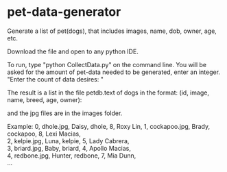 # pet-data-generator
Generate a list of pet(dogs), that includes images, name, dob, owner, age, etc.


Download the file and open to any python IDE.

To run, type "python CollectData.py" on the command line.
You will be asked for the amount of pet-data needed to be generated, enter an integer.
"Enter the count of data desires: "

The result is a list in the file petdb.text of dogs in the format:
(id, image, name, breed, age, owner):

and the jpg files are in the images folder.  

Example: 
0, dhole.jpg, Daisy, dhole, 8, Roxy Lin, 
1, cockapoo.jpg, Brady, cockapoo, 8, Lexi Macias,  
2, kelpie.jpg, Luna, kelpie, 5, Lady Cabrera,  
3, briard.jpg, Baby, briard, 4, Apollo Macias,  
4, redbone.jpg, Hunter, redbone, 7, Mia Dunn,  
...  

